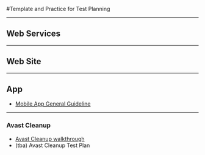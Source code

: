 #Template and Practice for Test Planning

---

## Web Services

---

## Web Site

---

## App

* [Mobile App General Guideline](App/Mobile_General.md)

---

### Avast Cleanup
* [Avast Cleanup walkthrough](App/AvastCleanup_walkthrough.md)
* (tba) Avast Cleanup Test Plan
